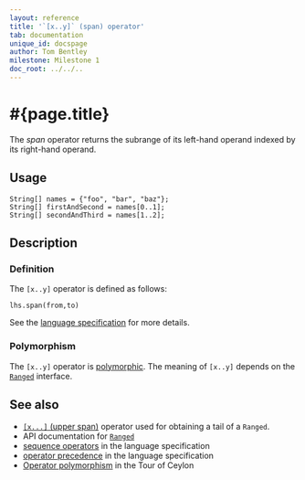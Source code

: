 ```yaml
---
layout: reference
title: '`[x..y]` (span) operator'
tab: documentation
unique_id: docspage
author: Tom Bentley
milestone: Milestone 1
doc_root: ../../..
---
```


# #{page.title}

The *span* operator returns the subrange of its left-hand operand
indexed by its right-hand operand.

## Usage 

    String[] names = {"foo", "bar", "baz"};
    String[] firstAndSecond = names[0..1];
    String[] secondAndThird = names[1..2];

## Description

### Definition

The `[x..y]` operator is defined as follows:

<!-- check:none -->
    lhs.span(from,to)

See the [language specification](#{page.doc_root}/#{site.urls.spec_relative}#listmap) for 
more details.

### Polymorphism

The `[x..y]` operator is [polymorphic](#{page.doc_root}/reference/operator/operator-polymorphism). 
The meaning of `[x..y]` depends on the 
[`Ranged`](#{page.doc_root}/api/ceylon/language/interface_Ranged.html) 
interface.

## See also

* [`[x...]` (upper span)](../upper-span) operator used for obtaining a tail of a `Ranged`.
* API documentation for [`Ranged`](#{page.doc_root}/api/ceylon/language/interface_Ranged.html)
* [sequence operators](#{page.doc_root}/#{site.urls.spec_relative}#listmap) in the 
  language specification
* [operator precedence](#{page.doc_root}/#{site.urls.spec_relative}#operatorprecedence) in the 
  language specification
* [Operator polymorphism](#{page.doc_root}/tour/language-module/#operator_polymorphism) 
  in the Tour of Ceylon


